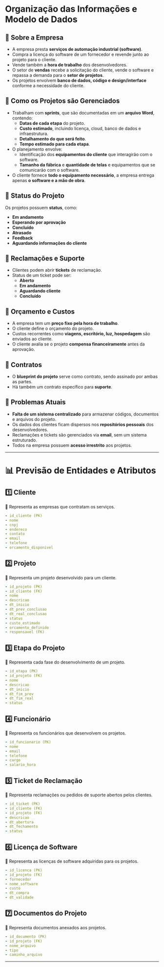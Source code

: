 # **Organização das Informações e Modelo de Dados**

## **📍 Sobre a Empresa**

- A empresa presta **serviços de automação industrial (software)**.
- Compra a licença do software de um fornecedor e revende junto ao projeto para o cliente.
- Vende também a **hora de trabalho** dos desenvolvedores.
- O setor de **vendas** recebe a solicitação do cliente, vende o software e repassa a demanda para o **setor de projetos**.
- Os projetos envolvem **banco de dados, código e design/interface** conforme a necessidade do cliente.

## **📍 Como os Projetos são Gerenciados**

- Trabalham com **sprints**, que são documentadas em um **arquivo Word**, contendo:
  - **Datas de cada etapa** do projeto.
  - **Custo estimado**, incluindo licença, cloud, banco de dados e infraestrutura.
  - **Detalhamento do que será feito**.
  - **Tempo estimado para cada etapa**.
- O planejamento envolve:
  - Identificação dos **equipamentos do cliente** que interagirão com o software.
  - **Tamanho da fábrica** e **quantidade de telas** e equipamentos que se comunicarão com o software.
- O cliente fornece **todo o equipamento necessário**, a empresa entrega apenas **o software e a mão de obra**.

## **📍 Status do Projeto**

Os projetos possuem **status**, como:

- **Em andamento**
- **Esperando por aprovação**
- **Concluído**
- **Atrasado**
- **Feedback**
- **Aguardando informações do cliente**

## **📍 Reclamações e Suporte**

- Clientes podem abrir **tickets** de reclamação.
- Status de um ticket pode ser:
  - **Aberto**
  - **Em andamento**
  - **Aguardando cliente**
  - **Concluído**

## **📍 Orçamento e Custos**

- A empresa tem um **preço fixo pela hora de trabalho**.
- O cliente define o orçamento do projeto.
- Custos recorrentes como **viagens, escritório, luz, hospedagem** são enviados ao cliente.
- O cliente avalia se o projeto **compensa financeiramente** antes da aprovação.

## **📍 Contratos**

- O **blueprint do projeto** serve como contrato, sendo assinado por ambas as partes.
- Há também um contrato específico para **suporte**.

## **📍 Problemas Atuais**

- **Falta de um sistema centralizado** para armazenar códigos, documentos e arquivos do projeto.
- Os dados dos clientes ficam dispersos nos **repositórios pessoais** dos desenvolvedores.
- Reclamações e tickets são gerenciados via **email**, sem um sistema estruturado.
- Todos na empresa possuem **acesso irrestrito** aos projetos.

---

# **📊 Previsão de Entidades e Atributos**

## **1️⃣ Cliente**

📌 Representa as empresas que contratam os serviços.

```yaml
- id_cliente (PK)
- nome
- cnpj
- endereco
- contato
- email
- telefone
- orcamento_disponivel
```

## **2️⃣ Projeto**

📌 Representa um projeto desenvolvido para um cliente.

```yaml
- id_projeto (PK)
- id_cliente (FK)
- nome
- descricao
- dt_inicio
- dt_prev_conclusao
- dt_real_conclusao
- status
- custo_estimado
- orcamento_definido
- responsavel (FK)
```

## **3️⃣ Etapa do Projeto**

📌 Representa cada fase do desenvolvimento de um projeto.

```yaml
- id_etapa (PK)
- id_projeto (FK)
- nome
- descricao
- dt_inicio
- dt_fim_prev
- dt_fim_real
- status
```

## **4️⃣ Funcionário**

📌 Representa os funcionários que desenvolvem os projetos.

```yaml
- id_funcionario (PK)
- nome
- email
- telefone
- cargo
- salario_hora
```

## **5️⃣ Ticket de Reclamação**

📌 Representa reclamações ou pedidos de suporte abertos pelos clientes.

```yaml
- id_ticket (PK)
- id_cliente (FK)
- id_projeto (FK)
- descricao
- dt_abertura
- dt_fechamento
- status
```

## **6️⃣ Licença de Software**

📌 Representa as licenças de software adquiridas para os projetos.

```yaml
- id_licenca (PK)
- id_projeto (FK)
- fornecedor
- nome_software
- custo
- dt_compra
- dt_validade
```

## **7️⃣ Documentos do Projeto**

📌 Representa documentos anexados aos projetos.

```yaml
- id_documento (PK)
- id_projeto (FK)
- nome_arquivo
- tipo
- caminho_arquivo
```

---

